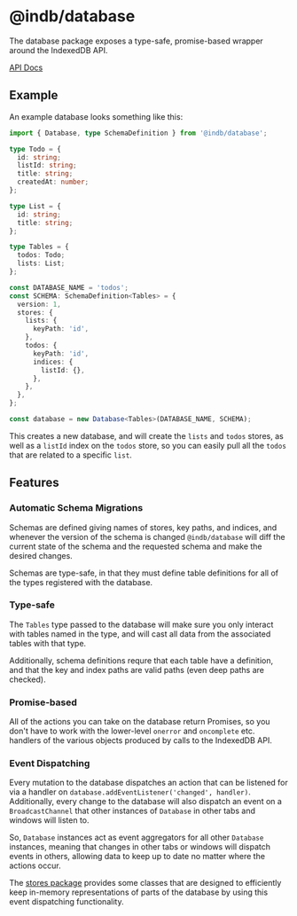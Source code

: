 # @indb/database

The database package exposes a type-safe, promise-based wrapper around the
IndexedDB API.

[API Docs](./docs/api/index.html)

## Example

An example database looks something like this:

```typescript
import { Database, type SchemaDefinition } from '@indb/database';

type Todo = {
  id: string;
  listId: string;
  title: string;
  createdAt: number;
};

type List = {
  id: string;
  title: string;
};

type Tables = {
  todos: Todo;
  lists: List;
};

const DATABASE_NAME = 'todos';
const SCHEMA: SchemaDefinition<Tables> = {
  version: 1,
  stores: {
    lists: {
      keyPath: 'id',
    },
    todos: {
      keyPath: 'id',
      indices: {
        listId: {},
      },
    },
  },
};

const database = new Database<Tables>(DATABASE_NAME, SCHEMA);
```

This creates a new database, and will create the `lists` and `todos` stores, as
well as a `listId` index on the `todos` store, so you can easily pull all the
`todos` that are related to a specific `list`.

## Features

### Automatic Schema Migrations

Schemas are defined giving names of stores, key paths, and indices, and whenever
the version of the schema is changed `@indb/database` will diff the current
state of the schema and the requested schema and make the desired changes.

Schemas are type-safe, in that they must define table definitions for all of the
types registered with the database.

### Type-safe

The `Tables` type passed to the database will make sure you only interact with
tables named in the type, and will cast all data from the associated tables with
that type.

Additionally, schema definitions requre that each table have a definition, and
that the key and index paths are valid paths (even deep paths are checked).

### Promise-based

All of the actions you can take on the database return Promises, so you don't
have to work with the lower-level `onerror` and `oncomplete` etc. handlers of
the various objects produced by calls to the IndexedDB API.

### Event Dispatching

Every mutation to the database dispatches an action that can be listened for via
a handler on `database.addEventListener('changed', handler)`. Additionally,
every change to the database will also dispatch an event on a `BroadcastChannel`
that other instances of `Database` in other tabs and windows will listen to.

So, `Database` instances act as event aggregators for all other `Database`
instances, meaning that changes in other tabs or windows will dispatch events in
others, allowing data to keep up to date no matter where the actions occur.

The [stores package](https://www.npmjs.com/packages/@indb/stores) provides some
classes that are designed to efficiently keep in-memory representations of parts
of the database by using this event dispatching functionality.
